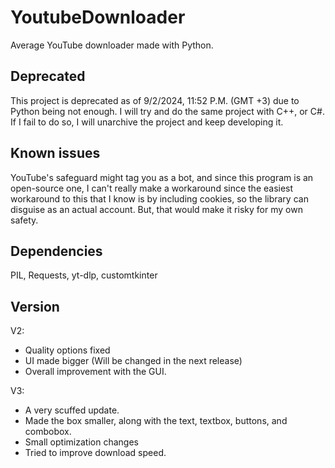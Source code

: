 # YoutubeDownloader
Average YouTube downloader made with Python.

## Deprecated
This project is deprecated as of 9/2/2024, 11:52 P.M. (GMT +3) due to Python being not enough. I will try and do the same project with C++, or C#. If I fail to do so, I will unarchive the project and keep developing it.

## Known issues
YouTube's safeguard might tag you as a bot, and since this program is an open-source one, I can't really make a workaround since the easiest workaround to this that I know is by including cookies, so the library can disguise as an actual account. But, that would make it risky for my own safety.

## Dependencies
PIL, Requests, yt-dlp, customtkinter

## Version
V2:
- Quality options fixed
- UI made bigger (Will be changed in the next release)
- Overall improvement with the GUI.

V3:
- A very scuffed update.
- Made the box smaller, along with the text, textbox, buttons, and combobox.
- Small optimization changes
- Tried to improve download speed.
